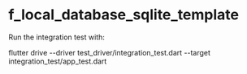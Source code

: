 # f_local_database_sqlite_template

Run the integration test with:

flutter drive --driver test_driver/integration_test.dart --target integration_test/app_test.dart
